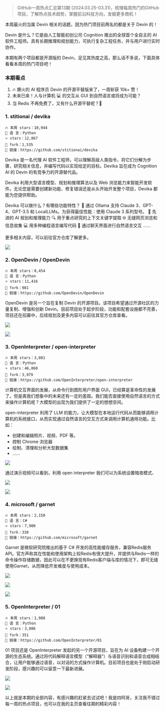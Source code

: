 

> GitHub一周热点汇总第13期 (2024.03.25-03.31)，梳理每周热门的GitHub项目，了解热点技术趋势，掌握前沿科技方向，发掘更多商机！


本周最火的当属 Devin 相关的话题，因为热门项目前两名的都是关于 Devin 的！

Devin 是什么？它是由人工智能初创公司 Cognition 推出的全球首个全自主的 AI 软件工程师。具有长期推理和规划能力，可执行复杂工程任务，并与用户进行实时协作。

本期有两个项目都是开源版的 Devin，足见其热度之高，那么话不多说，下面具体看看本周的热门项目吧！

### 本期看点
1. 🔥 爆火的 AI 程序员 Devin 的开源平替版来了，一周斩获 10k+ 赞！
2. 未来已来！人与计算机 💻 的交互从 GUI 到自然语言或将成为可能？
3. 当 Redis 不再免费了，又有什么开源平替呢？🤔

### 1. stitionai / devika

```text
🔥 本周 stars：10,944
🔨 语 言：Python
⭐ stars：12,867
🍴 fork：1,535
🔗 链接：https://github.com/stitionai/devika
```

Devika 是一名代理 AI 软件工程师，可以理解高级人类指令，将它们分解为步骤，研究相关信息，并编写代码以实现给定的目标。Devika 旨在成为 Cognition AI 的 Devin 的有竞争力的开源替代品。

Devika 利用大型语言模型、规划和推理算法以及 Web 浏览能力来智能开发软件。无论您是需要创建新功能、修复错误还是从头开始开发整个项目，Devika 都能为您提供帮助。

Devika 可以做什么？有哪些功能特性？
🤖 通过 Ollama 支持 Claude 3、GPT-4、GPT-3.5 和 LocalLLMs。为获得最佳性能：使用 Claude 3 系列型号。
🧠 先进的 AI 规划和推理能力
🔍 用于重点研究的上下文关键字提取
🌐 无缝网页浏览和信息收集
💻 用多种编程语言编写代码
💬 通过聊天界面进行自然语言交互
……

更多相关内容，可以前往官方仓库了解更多。

![](../../attachments/GitHub一周热点汇总第13期-devika.png)


  
### 2. OpenDevin / OpenDevin

```text
🔥 本周 stars：8,454
🔨 语 言：Python
⭐ stars：11,416
🍴 fork：981
🔗 链接：https://github.com/OpenDevin/OpenDevin
```

OpenDevin 是另一个旨在复制 Devin 的开源项目。该项目希望通过开源社区的力量复制、增强和创新 Devin。目前项目处于起步阶段，功能和配套设施都不完善，项目还在招募中，后续规划及更多内容可以前往其官方仓库查看。

![](../../attachments/GitHub一周热点汇总第13期-openDevin.png)

![](../../attachments/GitHub一周热点汇总第13期-openDevin演示.png)
  
  



### 3. OpenInterpreter / open-interpreter

```text
🔥 本周 stars：3,081
🔨 语 言：Python
⭐ stars：46,060
🍴 fork：3,979
🔗 链接：https://github.com/OpenInterpreter/open-interpreter
```

计算机交互界面的发展，从命令行到图形用户界面 GUI，已经算是革命性的发展了。但是离我们想象中的未来还有一定的差距。我们能否直接使用自然语言的方式来操作计算机呢？大模型的出现为我们提供了一定的想想空间。


open-interpreter 利用了 LLM 的能力，让大模型在本地运行代码从而能够调用计算机的系统接口，从而实现通过自然语言的交互方式来调用计算机通用功能。比如：
- 创建和编辑照片、视频、PDF 等。
- 控制 Chrome 浏览器
- 绘制、清理和分析大型数据集
- ……

![](../../attachments/GitHub一周热点汇总第13期-open%20interpreter.png)



通过演示视频可以看到，利用 open interpreter 我们可以为系统设置暗夜模式、

![](../../attachments/GitHub一周热点汇总第13期-open%20interpreter%20演示.png)

![](../../attachments/GitHub一周热点汇总第13期-op分析文档.png)



### 4. microsoft / garnet

```text
🔥 本周 stars：2,150
🔨 语 言：C#
⭐ stars：7,900
🍴 fork：330
🔗 链接：https://github.com/microsoft/garnet
```

Garnet 是微软研究院推出的基于 C# 开发的高性能缓存服务，兼容Redis服务API。官方声称其在性能和使用架构上较Redis有很大提升，并提供与Redis一样的命令操作存储数据，因此可以在不更换现有Redis客户端与库的情况下，即可无缝使用Garnet，从而降低开发难度与使用成本。

![](../../attachments/GitHub一周热点汇总第13期-garnet官网.png)


![](../../attachments/GitHub一周热点汇总第13期-garnet%20特性.png)

![](../../attachments/GitHub一周热点汇总第13期-garnet整体架构.png)



### 5. OpenInterpreter / 01

```text
🔥 本周 stars：1,988
🔨 语 言：Python
⭐ stars：3,806
🍴 fork：351
🔗 链接：https://github.com/OpenInterpreter/01
```

01 项目还是 OpenInterpreter 发起的另一个开源项目，旨在为 AI 设备构建一个开源的生态系统。通过将代码解释语言模型（“解释器”）与语音识别和语音合成相结合，让用户能够通过语音，以对话的方式操作计算机。目前项目也是处于刚启动研发阶段，感兴趣的可以留意一下最新进展。

![](../../attachments/GitHub一周热点汇总第13期-01项目.png)

![](../../attachments/GitHub一周热点汇总第13期-01项目模型.png)


以上就是本期的全部内容，有感兴趣的赶紧去试试吧！我是四阿哥，关注我不错过每一周的热点项目，也可以在我的主页查看往期的精彩内容！